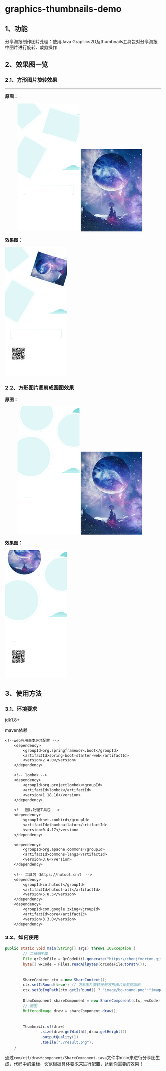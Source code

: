 # graphics-thumbnails-demo
## 1、功能
分享海报制作图片处理：使用Java Graphics2D及thumbnails工具包对分享海报中图片进行旋转、裁剪操作

## 2、效果图一览
### 2.1、方形图片旋转效果
------------
**原图：**

<figure class="half">
    <img src="./src/main/resources/image/bg-rotate.png" width="200">
    <img src="./src/main/resources/image/11.jpg" width="200">
</figure>


**效果图：**

<img src="./src/main/resources/image/rotate-result.png" title="Logo" width="200" /> 

### 2.2、方形图片裁剪成圆图效果

**原图：**

<figure class="half">
    <img src="./src/main/resources/image/bg-round.png" width="200">
    <img src="./src/main/resources/image/11.jpg" width="200">
</figure>

**效果图：**

<img src="./src/main/resources/image/round-result.png" title="Logo" width="200" /> 

## 3、使用方法
### 3.1、环境要求
jdk1.8+

maven依赖
```
<!--web应用基本环境配置 -->
    <dependency>
        <groupId>org.springframework.boot</groupId>
        <artifactId>spring-boot-starter-web</artifactId>
        <version>2.4.0</version>
    </dependency>

    <!-- lombok -->
    <dependency>
        <groupId>org.projectlombok</groupId>
        <artifactId>lombok</artifactId>
        <version>1.18.16</version>
    </dependency>

    <!-- 图片处理工具包 -->
    <dependency>
        <groupId>net.coobird</groupId>
        <artifactId>thumbnailator</artifactId>
        <version>0.4.17</version>
    </dependency>

    <dependency>
        <groupId>org.apache.commons</groupId>
        <artifactId>commons-lang3</artifactId>
        <version>3.6</version>
    </dependency>

    <!-- 工具包（https://hutool.cn/） -->
    <dependency>
        <groupId>cn.hutool</groupId>
        <artifactId>hutool-all</artifactId>
        <version>5.8.5</version>
    </dependency>
    <dependency>
        <groupId>com.google.zxing</groupId>
        <artifactId>core</artifactId>
        <version>3.3.0</version>
    </dependency>
```

### 3.2、如何使用
```java
public static void main(String[] args) throws IOException {
		// 二维码生成
		File qrCodeFile = QrCodeUtil.generate("https://chenjfmorton.github.io/", 192, 192, FileUtil.file("./qrcode.jpg"));
		byte[] wxCode = Files.readAllBytes(qrCodeFile.toPath());


		ShareContext ctx = new ShareContext();
		ctx.setIsRound(true); // 方形图片旋转还是方形图片裁剪成圆形
		ctx.setBgImgPath(ctx.getIsRound() ? "image/bg-round.png":"image/bg-rotate.png");

		DrawComponent shareComponent = new ShareComponent(ctx, wxCode);
		// 画图
		BufferedImage draw = shareComponent.draw();


		Thumbnails.of(draw)
				.size(draw.getWidth(),draw.getHeight())
				.outputQuality(1)
				.toFile("./result.png");
	}
```
通过`com/cjf/draw/component/ShareComponent.java`文件中main来进行分享图生成，代码中的坐标、长宽根据具体要求来进行配置，达到你需要的效果！